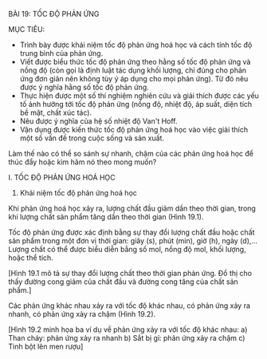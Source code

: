 BÀI 19: TỐC ĐỘ PHẢN ỨNG

MỤC TIÊU:
- Trình bày được khái niệm tốc độ phản ứng hoá học và cách tính tốc độ trung bình của phản ứng.
- Viết được biểu thức tốc độ phản ứng theo hằng số tốc độ phản ứng và nồng độ (còn gọi là định luật tác dụng khối lượng, chỉ đúng cho phản ứng đơn giản nên không tùy ý áp dụng cho mọi phản ứng). Từ đó nêu được ý nghĩa hằng số tốc độ phản ứng.
- Thực hiện được một số thí nghiệm nghiên cứu và giải thích được các yếu tố ảnh hưởng tới tốc độ phản ứng (nồng độ, nhiệt độ, áp suất, diện tích bề mặt, chất xúc tác).
- Nêu được ý nghĩa của hệ số nhiệt độ Van't Hoff.
- Vận dụng được kiến thức tốc độ phản ứng hoá học vào việc giải thích một số vấn đề trong cuộc sống và sản xuất.

Làm thế nào có thể so sánh sự nhanh, chậm của các phản ứng hoá học để thúc đẩy hoặc kìm hãm nó theo mong muốn?

I. TỐC ĐỘ PHẢN ỨNG HOÁ HỌC

1. Khái niệm tốc độ phản ứng hoá học

Khi phản ứng hoá học xảy ra, lượng chất đầu giảm dần theo thời gian, trong khi lượng chất sản phẩm tăng dần theo thời gian (Hình 19.1).

Tốc độ phản ứng được xác định bằng sự thay đổi lượng chất đầu hoặc chất sản phẩm trong một đơn vị thời gian: giây (s), phút (min), giờ (h), ngày (d),... Lượng chất có thể được biểu diễn bằng số mol, nồng độ mol, khối lượng, hoặc thể tích.

[Hình 19.1 mô tả sự thay đổi lượng chất theo thời gian phản ứng. Đồ thị cho thấy đường cong giảm của chất đầu và đường cong tăng của chất sản phẩm.]

Các phản ứng khác nhau xảy ra với tốc độ khác nhau, có phản ứng xảy ra nhanh, có phản ứng xảy ra chậm (Hình 19.2).

[Hình 19.2 minh họa ba ví dụ về phản ứng xảy ra với tốc độ khác nhau:
a) Than cháy: phản ứng xảy ra nhanh
b) Sắt bị gỉ: phản ứng xảy ra chậm
c) Tinh bột lên men rượu]